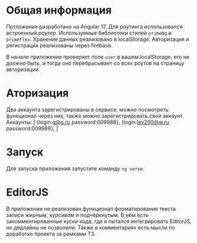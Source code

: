# Общая информация
Пртложение разработано на Angular 17. Для роутинга использовался встроенный роутер. Используемые библиотеки стилей `primeNg` и `primeFlex`.
Хранение данных реализовано в localStorage.
Авторизация и регистрация реализованы через firebase.

В начале приложение проверяет поле `user` в вашем localStorage, его не должно быть, и тогда оно перебрасывает со всех роутов на страницу авторизации. 
# Аторизация
Два аккаунта зарегистрированы в сервисе, можно посмотреть функционал через них, также можно зарегистрировать свой аккаунт.
Аккаунты: [
    {login:g@g.ru password:009988},
    {login:lev200@w.ru password:009988},
]
# Запуск
Для запуска приложения запустите команду `ng serve`.

# EditorJS
В приложении не реализован функционал форматирования текста записи жирным, курсивом и подчёркнутым. В нём есть закомментированные куски кода, где я пытался интегрировать EditorJS, но дедлайны не позволили. Также в комментариях есть мысли по доработке проекта за рамками ТЗ.
